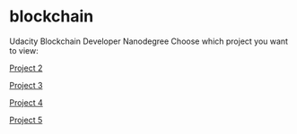 # blockchain
Udacity Blockchain Developer Nanodegree
Choose which project you want to view:

[Project 2](https://github.com/linked0/myblockchain/tree/master/ud-blockchain-proj2)

[Project 3](https://github.com/linked0/myblockchain/tree/master/ud-blockchain-proj3)

[Project 4](https://github.com/linked0/myblockchain/tree/master/ud-blockchain-proj4)

[Project 5](https://github.com/linked0/myblockchain/tree/master/ud-blockchain-proj5)
